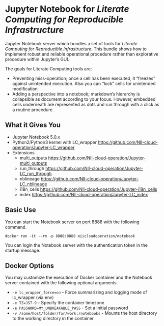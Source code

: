 # Jupyter Notebook for *Literate Computing for Reproducible Infrastructure*

Jupyter Notebook server which bundles a set of tools for *Literate Computing for Reproducible Infrastructure*.  This bundle shows how to implement robust and reliable operational procedure rather than explorative procedure within Jupyter’s GUI.

The goals for Literate Computing tools are:
* Preventing miss-operation; once a cell has been executed, it “freezes” against unintended execution.  Also you can “lock” cells for unintended modification.
* Adding a perspective into a notebook; markdown’s hierarchy is collapsible as document according to your focus.  However, embedded cells underneath are represented as dots and run through with a click as a routine procedure.

## What it Gives You

- Jupyter Notebook 5.0.x
- Python2/Python3 kernel with LC_wrapper https://github.com/NII-cloud-operation/Jupyter-LC_wrapper
- Extensions
    - multi_outputs https://github.com/NII-cloud-operation/Jupyter-multi_outputs
    - run_through https://github.com/NII-cloud-operation/Jupyter-LC_run_through
    - nblineage https://github.com/NII-cloud-operation/Jupyter-LC_nblineage
    - i18n_cells https://github.com/NII-cloud-operation/Jupyter-i18n_cells
    - index https://github.com/NII-cloud-operation/Jupyter-LC_index

## Basic Use

You can start the Notebook server on port 8888 with the following command.

```
docker run -it --rm -p 8888:8888 niicloudoperation/notebook
```

You can login the Notebook server with the authentication token in the startup message.

## Docker Options

You may customize the execution of Docker container and the Notebook server contained with the following optional arguments.

- `-e lc_wrapper_force=on` - Force summarizing and logging mode of lc_wrapper (via env)
- `-e TZ=JST-9` - Specify the container timezone
- `-e PASSWORD=MY_UNBREAKABLE_PASS` - Set a initial password
- `-v /some/host/folder/for/work:/notebooks` - Mounts the host directory to the working directory in the container
